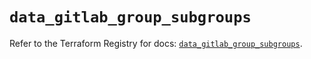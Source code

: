 # `data_gitlab_group_subgroups`

Refer to the Terraform Registry for docs: [`data_gitlab_group_subgroups`](https://registry.terraform.io/providers/gitlabhq/gitlab/17.5.0/docs/data-sources/group_subgroups).
